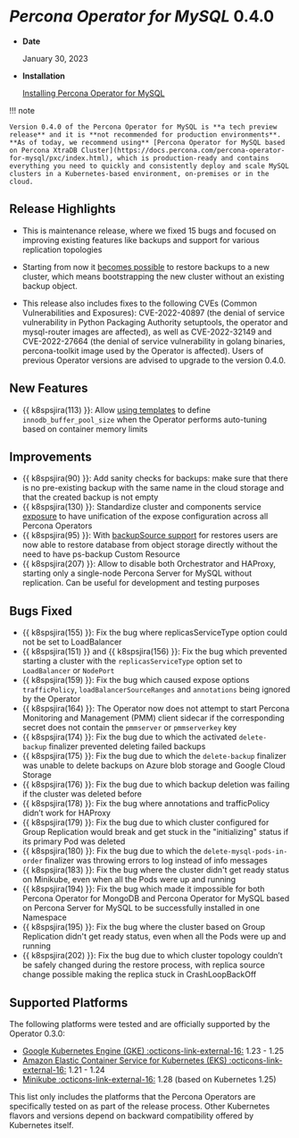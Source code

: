 # *Percona Operator for MySQL* 0.4.0

* **Date**

    January 30, 2023

* **Installation**

    [Installing Percona Operator for MySQL](../System-Requirements.md#installation-guidelines)

!!! note

    Version 0.4.0 of the Percona Operator for MySQL is **a tech preview release** and it is **not recommended for production environments**. **As of today, we recommend using** [Percona Operator for MySQL based on Percona XtraDB Cluster](https://docs.percona.com/percona-operator-for-mysql/pxc/index.html), which is production-ready and contains everything you need to quickly and consistently deploy and scale MySQL clusters in a Kubernetes-based environment, on-premises or in the cloud.

## Release Highlights

* This is maintenance release, where we fixed 15 bugs and focused on improving existing features like backups and support for various replication topologies

* Starting from now it [becomes possible](../backups-restore.md) to restore backups to a new cluster, which means bootstrapping the new cluster without an existing backup object.

* This release also includes fixes to the following CVEs (Common Vulnerabilities and Exposures): CVE-2022-40897 (the denial of service vulnerability in Python Packaging Authority setuptools, the operator and mysql-router images are affected), as well as CVE-2022-32149 and CVE-2022-27664 (the denial of service vulnerability in golang binaries, percona-toolkit image used by the Operator is affected). Users of previous Operator versions are advised to upgrade to the version 0.4.0.

## New Features

* {{ k8spsjira(113) }}: Allow [using templates](../options.md) to define `innodb_buffer_pool_size` when the Operator performs auto-tuning based on container memory limits 

## Improvements

* {{ k8spsjira(90) }}: Add sanity checks for backups: make sure that there is no pre-existing backup with the same name in the cloud storage and that the created backup is not empty
* {{ k8spsjira(130) }}: Standardize cluster and components service [exposure](../expose.md) to have unification of the expose configuration across all Percona Operators
* {{ k8spsjira(95) }}: With [backupSource support](../backups-restore.md) for restores users are now able to restore database from object storage directly without the need to have ps-backup Custom Resource
* {{ k8spsjira(207) }}: Allow to disable both Orchestrator and HAProxy, starting only a single-node Percona Server for MySQL without replication. Can be useful for development and testing purposes

## Bugs Fixed

* {{ k8spsjira(155) }}: Fix the bug where replicasServiceType option could not be set to LoadBalancer
* {{ k8spsjira(151) }} and {{ k8spsjira(156) }}: Fix the bug which prevented starting a cluster with the `replicasServiceType` option set to `LoadBalancer` or `NodePort`
* {{ k8spsjira(159) }}: Fix the bug which caused expose options `trafficPolicy`, `loadBalancerSourceRanges` and `annotations` being ignored by the Operator 
* {{ k8spsjira(164) }}: The Operator now does not attempt to start Percona Monitoring and Management (PMM) client sidecar if the corresponding secret does not contain the `pmmserver` or `pmmserverkey` key 
* {{ k8spsjira(174) }}: Fix the bug due to which the activated `delete-backup` finalizer prevented deleting failed backups
* {{ k8spsjira(175) }}: Fix the bug due to which the `delete-backup` finalizer was unable to delete backups on Azure blob storage and Google Cloud Storage
* {{ k8spsjira(176) }}: Fix the bug due to which backup deletion was failing if the cluster was deleted before
* {{ k8spsjira(178) }}: Fix the bug where annotations and trafficPolicy didn’t work for HAProxy
* {{ k8spsjira(179) }}: Fix the bug due to which cluster configured for Group Replication would break and get stuck in the "initializing" status if its primary Pod was deleted
* {{ k8spsjira(180) }}: Fix the bug due to which the `delete-mysql-pods-in-order` finalizer was throwing errors to log instead of info messages
* {{ k8spsjira(183) }}: Fix the bug where the cluster didn't get ready status on Minikube, even when all the Pods were up and running
* {{ k8spsjira(194) }}: Fix the bug which made it impossible for both Percona Operator for MongoDB and Percona Operator for MySQL based on Percona Server for MySQL to be successfully installed in one Namespace
* {{ k8spsjira(195) }}: Fix the bug where the cluster based on Group Replication didn't get ready status, even when all the Pods were up and running
* {{ k8spsjira(202) }}: Fix the bug due to which cluster topology couldn’t be safely changed during the restore process, with replica source change possible making the replica stuck in CrashLoopBackOff

## Supported Platforms

The following platforms were tested and are officially supported by the Operator
0.3.0:

* [Google Kubernetes Engine (GKE) :octicons-link-external-16:](https://cloud.google.com/kubernetes-engine) 1.23 - 1.25
* [Amazon Elastic Container Service for Kubernetes (EKS) :octicons-link-external-16:](https://aws.amazon.com) 1.21 - 1.24
* [Minikube :octicons-link-external-16:](https://minikube.sigs.k8s.io/docs/) 1.28 (based on Kubernetes 1.25)

This list only includes the platforms that the Percona Operators are specifically tested on as part of the release process. Other Kubernetes flavors and versions depend on backward compatibility offered by Kubernetes itself.
